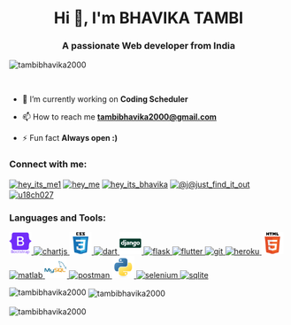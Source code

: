 <h1 align="center">Hi 👋, I'm BHAVIKA TAMBI</h1>
<h3 align="center">A passionate Web developer from India</h3>

<p align="left"> <img src="https://komarev.com/ghpvc/?username=tambibhavika2000&label=Profile%20views&color=0e75b6&style=flat" alt="tambibhavika2000" /> </p>

<p align="left"> <a href="https://twitter.com/" target="blank"><img src="https://img.shields.io/twitter/follow/?logo=twitter&style=for-the-badge" alt="" /></a> </p>

- 🔭 I’m currently working on **Coding Scheduler**

- 📫 How to reach me **tambibhavika2000@gmail.com**

- ⚡ Fun fact **Always open :)**

<h3 align="left">Connect with me:</h3>
<p align="left">
<a href="https://www.codechef.com/users/hey_its_me1" target="blank"><img align="center" src="https://cdn.jsdelivr.net/npm/simple-icons@3.1.0/icons/codechef.svg" alt="hey_its_me1" height="30" width="40" /></a>
<a href="https://codeforces.com/profile/hey_me" target="blank"><img align="center" src="https://cdn.jsdelivr.net/npm/simple-icons@3.0.1/icons/codeforces.svg" alt="hey_me" height="30" width="40" /></a>
<a href="https://www.leetcode.com/hey_its_bhavika" target="blank"><img align="center" src="https://cdn.jsdelivr.net/npm/simple-icons@3.0.1/icons/leetcode.svg" alt="hey_its_bhavika" height="30" width="40" /></a>
<a href="https://www.hackerearth.com/@j@just_find_it_out" target="blank"><img align="center" src="https://cdn.jsdelivr.net/npm/simple-icons@3.0.1/icons/hackerearth.svg" alt="@j@just_find_it_out" height="30" width="40" /></a>
<a href="https://auth.geeksforgeeks.org/user/u18ch027" target="blank"><img align="center" src="https://cdn.jsdelivr.net/npm/simple-icons@3.0.1/icons/geeksforgeeks.svg" alt="u18ch027" height="30" width="40" /></a>
</p>

<h3 align="left">Languages and Tools:</h3>
<p align="left"> <a href="https://getbootstrap.com" target="_blank"> <img src="https://raw.githubusercontent.com/devicons/devicon/master/icons/bootstrap/bootstrap-plain-wordmark.svg" alt="bootstrap" width="40" height="40"/> </a> <a href="https://www.chartjs.org" target="_blank"> <img src="https://www.chartjs.org/media/logo-title.svg" alt="chartjs" width="40" height="40"/> </a> <a href="https://www.w3schools.com/css/" target="_blank"> <img src="https://raw.githubusercontent.com/devicons/devicon/master/icons/css3/css3-original-wordmark.svg" alt="css3" width="40" height="40"/> </a> <a href="https://dart.dev" target="_blank"> <img src="https://www.vectorlogo.zone/logos/dartlang/dartlang-icon.svg" alt="dart" width="40" height="40"/> </a> <a href="https://www.djangoproject.com/" target="_blank"> <img src="https://raw.githubusercontent.com/devicons/devicon/master/icons/django/django-original.svg" alt="django" width="40" height="40"/> </a> <a href="https://flask.palletsprojects.com/" target="_blank"> <img src="https://www.vectorlogo.zone/logos/pocoo_flask/pocoo_flask-icon.svg" alt="flask" width="40" height="40"/> </a> <a href="https://flutter.dev" target="_blank"> <img src="https://www.vectorlogo.zone/logos/flutterio/flutterio-icon.svg" alt="flutter" width="40" height="40"/> </a> <a href="https://git-scm.com/" target="_blank"> <img src="https://www.vectorlogo.zone/logos/git-scm/git-scm-icon.svg" alt="git" width="40" height="40"/> </a> <a href="https://heroku.com" target="_blank"> <img src="https://www.vectorlogo.zone/logos/heroku/heroku-icon.svg" alt="heroku" width="40" height="40"/> </a> <a href="https://www.w3.org/html/" target="_blank"> <img src="https://raw.githubusercontent.com/devicons/devicon/master/icons/html5/html5-original-wordmark.svg" alt="html5" width="40" height="40"/> </a> <a href="https://www.mathworks.com/" target="_blank"> <img src="https://raw.githubusercontent.com/simple-icons/simple-icons/master/icons/mathworks.svg" alt="matlab" width="40" height="40"/> </a> <a href="https://www.mysql.com/" target="_blank"> <img src="https://raw.githubusercontent.com/devicons/devicon/master/icons/mysql/mysql-original-wordmark.svg" alt="mysql" width="40" height="40"/> </a> <a href="https://postman.com" target="_blank"> <img src="https://www.vectorlogo.zone/logos/getpostman/getpostman-icon.svg" alt="postman" width="40" height="40"/> </a> <a href="https://www.python.org" target="_blank"> <img src="https://raw.githubusercontent.com/devicons/devicon/master/icons/python/python-original.svg" alt="python" width="40" height="40"/> </a> <a href="https://www.selenium.dev" target="_blank"> <img src="https://raw.githubusercontent.com/detain/svg-logos/780f25886640cef088af994181646db2f6b1a3f8/svg/selenium-logo.svg" alt="selenium" width="40" height="40"/> </a> <a href="https://www.sqlite.org/" target="_blank"> <img src="https://www.vectorlogo.zone/logos/sqlite/sqlite-icon.svg" alt="sqlite" width="40" height="40"/> </a> </p>

<p><img align="left" src="https://github-readme-stats.vercel.app/api/top-langs?username=tambibhavika2000&show_icons=true&locale=en&layout=compact" alt="tambibhavika2000" /></p>

<p>&nbsp;<img align="center" src="https://github-readme-stats.vercel.app/api?username=tambibhavika2000&show_icons=true&locale=en" alt="tambibhavika2000" /></p>

<p><img align="center" src="https://github-readme-streak-stats.herokuapp.com/?user=tambibhavika2000&" alt="tambibhavika2000" /></p>
